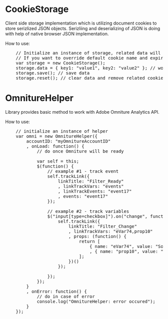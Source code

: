 CookieStorage
=============

Client side storage implementation which is utilizing document cookies to store serizlized JSON objects. Serizliing and deserializing of JSON is doing with help of native browser JSON implementation.

How to use:

<pre>
    // Initialize an instance of storage, related data will be read automatically
    // If you want to override default cookie name and expire days parameters - pass "cookieName" and "cookieExpire" to constructor
    var storage = new CookieStorage();
    storage.data = { key1: "value1", key2: "value2" }; // work with data you want to store
    storage.save(); // save data
    storage.reset(); // clear data and remove related cookie from document
</pre>



OmnitureHelper
=============

Library provides basic method to work with Adobe Omniture Analytics API.

How to use:

<pre>
    // initialize an instance of helper
    var omni = new OmnitureHelper({
        accountID: "myOmnitureAccountID"
        , onLoad: function() {
            // do once Omniture will be ready

            var self = this;
            $(function() {
                // example #1 - track event
                self.trackLink({
                    linkTitle: "Filter_Ready"
                    , linkTrackVars: "events"
                    , linkTrackEvents: "event17"
                    , events: "event17"
                });

                // example #2 - track variables
                $("input[type=checkbox]").on("change", function(event) {
                    self.trackLink({
                        linkTitle: "Filter_Change"
                        , linkTrackVars: "eVar74,prop10"
                        , props: (function() {
                            return [
                                { name: "eVar74", value: "SomeValue" }
                                , { name: "prop10", value: "SomeAnotherValue" }
                            ];
                        })()
                    });

                });
            });
        }
        , onError: function() {
            // do in case of error
            console.log("OmnitureHelper: error occured");
        }
    });
</pre>